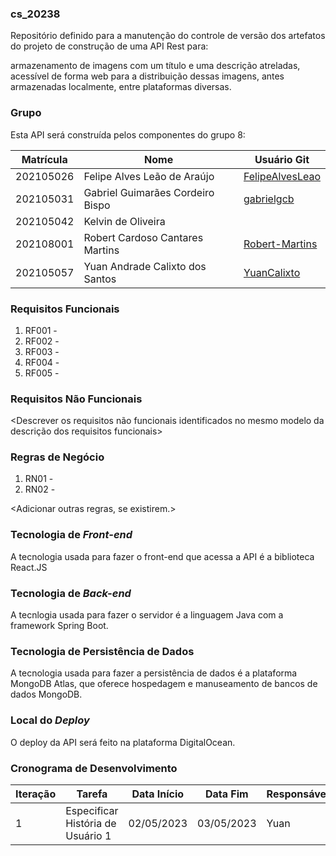### cs_20238
Repositório definido para a manutenção do controle de versão dos artefatos do projeto de construção de uma API Rest para:

armazenamento de imagens com um título e uma descrição atreladas, acessível de forma web para a distribuição dessas imagens, antes armazenadas localmente, entre plataformas diversas.

### Grupo
Esta API será construída pelos componentes do grupo 8:

|Matrícula|Nome|Usuário Git|
|---|---|---|
|202105026|Felipe Alves Leão de Araújo|[FelipeAlvesLeao](https://github.com/FelipeAlvesLeao)|
|202105031|Gabriel Guimarães Cordeiro Bispo|[gabrielgcb](https://github.com/gabrielgcb)|
|202105042|Kelvin de Oliveira|[]()|
|202108001|Robert Cardoso Cantares Martins|[Robert-Martins](https://github.com/Robert-Martins)|
|202105057|Yuan Andrade Calixto dos Santos|[YuanCalixto](https://github.com/YuanCalixto)|

### Requisitos Funcionais
1. RF001 - <descrever>
2. RF002 - <descrever>
3. RF003 - <descrever>
3. RF004 - <descrever>
3. RF005 - <descrever>

### Requisitos Não Funcionais
<Descrever os requisitos não funcionais identificados no mesmo modelo da descrição dos requisitos funcionais>

### Regras de Negócio
1. RN01 - <descrever>
2. RN02 - <descrever>

<Adicionar outras regras, se existirem.>

### Tecnologia de _Front-end_
A tecnologia usada para fazer o front-end que acessa a API é a biblioteca React.JS
### Tecnologia de _Back-end_
A tecnlogia usada para fazer o servidor é a linguagem Java com a framework Spring Boot.
### Tecnologia de Persistência de Dados
A tecnologia usada para fazer a persistência de dados é a plataforma MongoDB Atlas, que oferece hospedagem e manuseamento de bancos de dados MongoDB.
### Local do _Deploy_
O deploy da API será feito na plataforma DigitalOcean.
### Cronograma de Desenvolvimento

|Iteração|Tarefa|Data Início|Data Fim|Responsável|Situação|
|---|---|---|---|---|---|
|1|Especificar História de Usuário 1|02/05/2023|03/05/2023|Yuan|Programada|
